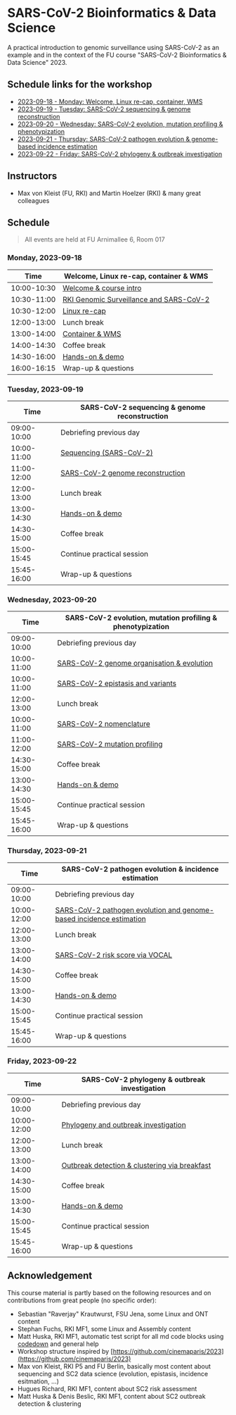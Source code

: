 # SARS-CoV-2 Bioinformatics & Data Science

A practical introduction to genomic surveillance using SARS-CoV-2 as an example and in the context of the FU course "SARS-CoV-2 Bioinformatics & Data Science" 2023.

## Schedule links for the workshop

* [2023-09-18 - Monday: Welcome, Linux re-cap, container, WMS](#0)  
* [2023-09-19 - Tuesday: SARS-CoV-2 sequencing & genome reconstruction](#6)  
* [2023-09-20 - Wednesday: SARS-CoV-2 evolution, mutation profiling & phenotypization](#7)  
* [2023-09-21 - Thursday: SARS-CoV-2 pathogen evolution & genome-based incidence estimation](#8)  
* [2023-09-22 - Friday: SARS-CoV-2 phylogeny & outbreak investigation](#9)  

## Instructors

* Max von Kleist (FU, RKI) and Martin Hoelzer (RKI) & many great colleagues

## Schedule

> All events are held at FU Arnimallee 6, Room 017

### <a name="0"></a> Monday, 2023-09-18
| Time        | Welcome, Linux re-cap, container & WMS |
| --          | --               |
| 10:00-10:30 | [Welcome & course intro](day-sc2-intro/README.md) |
| 10:30-11:00 | [RKI Genomic Surveillance and SARS-CoV-2](day-sc2-intro/README.md) |
| 10:30-12:00 | [Linux re-cap](day-welcome-linux-container-wms/linux.md) |
| 12:00-13:00 | Lunch break |
| 13:00-14:00 | [Container & WMS](day-welcome-linux-container-wms/container-wms.md) |
| 14:00-14:30 | Coffee break |
| 14:30-16:00 | [Hands-on & demo](day-welcome-linux-container-wms/hands-on.md) |
| 16:00-16:15 | Wrap-up & questions |

### <a name="6"></a> Tuesday, 2023-09-19
| Time        | SARS-CoV-2 sequencing & genome reconstruction |
| --          | --               |
| 09:00-10:00 | Debriefing previous day |
| 10:00-11:00 | [Sequencing (SARS-CoV-2)](day-sc2-seq-and-assembly/README.md) |
| 11:00-12:00 | [SARS-CoV-2 genome reconstruction](day-sc2-seq-and-assembly/README.md) |
| 12:00-13:00 | Lunch break |
| 13:00-14:30 | [Hands-on & demo](day-sc2-seq-and-assembly/hands-on.md) |
| 14:30-15:00 | Coffee break |
| 15:00-15:45 | Continue practical session |
| 15:45-16:00 | Wrap-up & questions |

### <a name="7"></a> Wednesday, 2023-09-20
| Time        | SARS-CoV-2 evolution, mutation profiling & phenotypization |
| --          | --               |
| 09:00-10:00 | Debriefing previous day |
| 10:00-11:00 | [SARS-CoV-2 genome organisation & evolution](day-sc2-evolution/README.md) |
| 10:00-11:00 | [SARS-CoV-2 epistasis and variants](day-sc2-evolution/README.md) |
| 12:00-13:00 | Lunch break |
| 10:00-11:00 | [SARS-CoV-2 nomenclature](day-sc2-evolution/README.md) |
| 11:00-12:00 | [SARS-CoV-2 mutation profiling](day-sc2-evolution/README.md) |
| 14:30-15:00 | Coffee break |
| 13:00-14:30 | [Hands-on & demo](day-sc2-evolution/hands-on.md) |
| 15:00-15:45 | Continue practical session |
| 15:45-16:00 | Wrap-up & questions |

### <a name="8"></a> Thursday, 2023-09-21
| Time        | SARS-CoV-2 pathogen evolution & incidence estimation |
| --          | --               |
| 09:00-10:00 | Debriefing previous day |
| 10:00-12:00 | [SARS-CoV-2 pathogen evolution and genome-based incidence estimation](day-sc2-incidence/README.md) |
| 12:00-13:00 | Lunch break |
| 13:00-14:00 | [SARS-CoV-2 risk score via VOCAL](day-sc2-incidence/README.md) |
| 14:30-15:00 | Coffee break |
| 13:00-14:30 | [Hands-on & demo](day-sc2-incidence/hands-on.md) |
| 15:00-15:45 | Continue practical session |
| 15:45-16:00 | Wrap-up & questions |

### <a name="9"></a> Friday, 2023-09-22
| Time        | SARS-CoV-2 phylogeny & outbreak investigation |
| --          | --               |
| 09:00-10:00 | Debriefing previous day |
| 10:00-12:00 | [Phylogeny and outbreak investigation](day-sc2-phylo-clustering/README.md) |
| 12:00-13:00 | Lunch break |
| 13:00-14:00 | [Outbreak detection & clustering via breakfast](day-sc2-phylo-clustering/README.md) |
| 14:30-15:00 | Coffee break |
| 13:00-14:30 | [Hands-on & demo](day-sc2-phylo-clustering/hands-on.md) |
| 15:00-15:45 | Continue practical session |
| 15:45-16:00 | Wrap-up & questions |




## Acknowledgement

This course material is partly based on the following resources and on contributions from great people (no specific order):

* Sebastian "Raverjay" Krautwurst, FSU Jena, some Linux and ONT content
* Stephan Fuchs, RKI MF1, some Linux and Assembly content 
* Matt Huska, RKI MF1, automatic test script for all md code blocks using [codedown](https://github.com/earldouglas/codedown) and general help
* Workshop structure inspired by [https://github.com/cinemaparis/2023](https://github.com/cinemaparis/2023)
* Max von Kleist, RKI P5 and FU Berlin, basically most content about sequencing and SC2 data science (evolution, epistasis, incidence esitmation, ...)
* Hugues Richard, RKI MF1, content about SC2 risk assessment
* Matt Huska & Denis Beslic, RKI MF1, content about SC2 outbreak detection & clustering